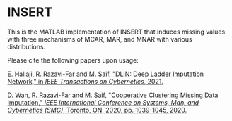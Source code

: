 # INSERT

This is the MATLAB implementation of INSERT that induces missing values with three mechanisms of MCAR, MAR, and MNAR with various distributions.

Please cite the following papers upon usage:

[E. Hallaji, R. Razavi-Far and M. Saif, "DLIN: Deep Ladder Imputation Network," in *IEEE Transactions on Cybernetics*, 2021.](https://doi.org/10.1109/TCYB.2021.3054878)

[D. Wan, R. Razavi-Far and M. Saif, "Cooperative Clustering Missing Data Imputation," *IEEE International Conference on Systems, Man, and Cybernetics (SMC)*, Toronto, ON, 2020, pp. 1039-1045, 2020.](https://ieeexplore.ieee.org/abstract/document/9283484)
